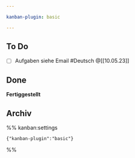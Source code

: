 ```yaml
---

kanban-plugin: basic

---
```


## To Do

- [ ] Aufgaben siehe Email #Deutsch @[[10.05.23]]

## Done

**Fertiggestellt**

## Archiv

%% kanban:settings
```
{"kanban-plugin":"basic"}
```
%%